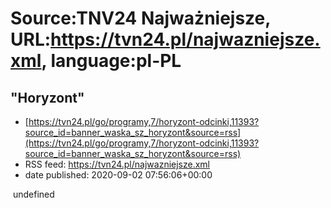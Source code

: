 # Source:TNV24 Najważniejsze, URL:https://tvn24.pl/najwazniejsze.xml, language:pl-PL

## "Horyzont"
 - [https://tvn24.pl/go/programy,7/horyzont-odcinki,11393?source_id=banner_waska_sz_horyzont&source=rss](https://tvn24.pl/go/programy,7/horyzont-odcinki,11393?source_id=banner_waska_sz_horyzont&source=rss)
 - RSS feed: https://tvn24.pl/najwazniejsze.xml
 - date published: 2020-09-02 07:56:06+00:00

<img alt="" src="https://tvn24.pl/najnowsze/cdn-zdjecie-664sv0-horyzont-4681322/alternates/LANDSCAPE_1280" />
    undefined

